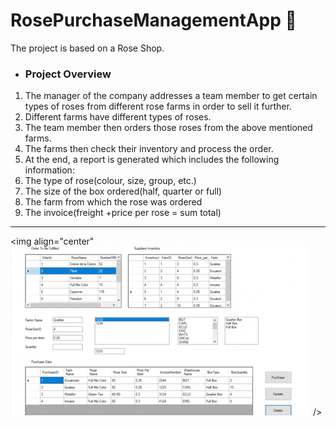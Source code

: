# RosePurchaseManagementApp :bouquet:

The project is based on a Rose Shop.

* ### Project Overview 
1.	The manager of the company addresses a team member to get certain types of roses from different rose farms in order to sell it further.
1.	Different farms have different types of roses.
1.	The team member then orders those roses from the above mentioned farms.
1.	The farms then check their inventory and process the order.
1.	At the end, a report is generated which includes the following information:
1.	The type of rose(colour, size, group, etc.)
1.	The size of the box ordered(half, quarter or full)
1.	The farm from which the rose was ordered
1.	The invoice(freight +price per rose = sum total)

<hr/>

<img align="center" ![](roseApp.gif) />
